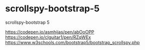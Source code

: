 # scrollspy-bootstrap-5
scrollspy-bootstrap 5

https://codepen.io/asmhijas/pen/abOoOPP
https://codepen.io/clguitar1/pen/RZqWEx
https://www.w3schools.com/bootstrap5/bootstrap_scrollspy.php
